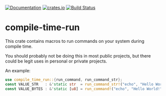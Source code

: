 [![Documentation](https://docs.rs/compile-time-run/badge.svg)](https://docs.rs/compile-time-run)
[![crates.io](https://img.shields.io/crates/v/compile-time-run.svg)](https://crates.io/crates/compile-time-run)
[![Build Status](https://travis-ci.org/de-vri-es/rust-compile-time-run.svg?branch=master)](https://travis-ci.org/de-vri-es/rust-compile-time-run)

# compile-time-run

This crate contains macros to run commands on your system during compile time.

You should probably not be doing this in most public projects,
but there could be legit uses in personal or private projects.

An example:
```rust
use compile_time_run::{run_command, run_command_str};
const VALUE_STR   : &'static str  = run_command_str!("echo", "Hello World!");
const VALUE_BYTES : &'static [u8] = run_command!("echo", "Hello World!");
```
